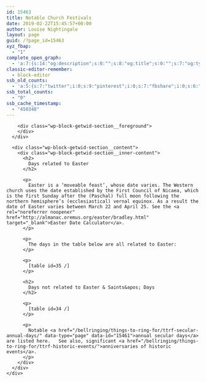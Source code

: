 ```yaml
---
id: 15463
title: Notable Church Festivals
date: 2019-02-22T15:45:57+00:00
author: Louise Nightingale
layout: page
guid: /?page_id=15463
xyz_fbap:
  - "1"
complete_open_graph:
  - 'a:7:{s:14:"og:description";s:0:"";s:8:"og:title";s:0:"";s:7:"og:type";s:0:"";s:12:"twitter:card";s:7:"summary";s:15:"twitter:creator";s:0:"";s:19:"twitter:description";s:0:"";s:8:"og:image";s:0:"";}'
classic-editor-remember:
  - block-editor
ssb_old_counts:
  - 'a:5:{s:7:"twitter";i:0;s:9:"pinterest";i:0;s:7:"fbshare";i:0;s:6:"reddit";i:0;s:6:"tumblr";N;}'
ssb_total_counts:
  - "0"
ssb_cache_timestamp:
  - "450348"
---
```

<div class="wp-block-getwid-section">
  <div class="wp-block-getwid-section__wrapper">
    <div class="wp-block-getwid-section__inner-wrapper">
      <div class="wp-block-getwid-section__background-holder">
        <div class="wp-block-getwid-section__background">
        </div>
        
        <div class="wp-block-getwid-section__foreground">
        </div>
      </div>
      
      <div class="wp-block-getwid-section__content">
        <div class="wp-block-getwid-section__inner-content">
          <h2>
            Days related to Easter
          </h2>
          
          <p>
            Easter is a ‘moveable feast’, whose date varies. The Western church uses the date established by the First Council of Nicaea, which is the first Sunday after the (Paschal) full moon following the northern hemisphere’s (ecclesiastical) vernal equinox. As a result the date of Easter varies between March 22 and April 25. See the <a rel="noreferrer noopener" href="http://almanac.oremus.org/easter/bradley.html" target="_blank">Easter Date Calculator</a>.
          </p>
          
          <p>
            The days in the table below are all related to Easter:
          </p>
          
          <p>
            [table id=35 /]
          </p>
          
          <h2>
            Days not related to Easter & Saints&apos; Days
          </h2>
          
          <p>
            [table id=34 /]
          </p>
          
          <p>
            Notable <a href="/bellringing/things-to-ring-for/ttrf-secular-annual-days/" data-type="page" data-id="15461">annual secular days</a> are listed here.   See also, significant <a href="/bellringing/things-to-ring-for/ttrf-historic-events/">anniversaries of historic events</a>.
          </p>
        </div>
      </div>
    </div>
  </div>
</div>
